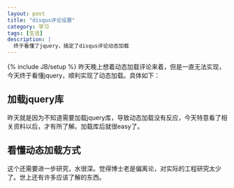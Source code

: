```yaml
---
layout: post
title: "disqus评论设置"
category: 学习
tags: [生活]
description: |
  终于看懂了jquery，搞定了disqus评论动态加载
---
```

{% include JB/setup %}
  昨天晚上想着动态加载评论来着，但是一直无法实现，今天终于看懂jquery，顺利实现了动态加载。具体如下：
## 加载jquery库

昨天就是因为不知道需要加载jquery库，导致动态加载没有反应，今天特意看了相关资料以后，才有所了解。加载库后就很easy了。

## 看懂动态加载方式

这个还需要进一步研究，水很深。觉得博士老是偏离论，对实际的工程研究太少了。世上还有许多应该了解的东西。
